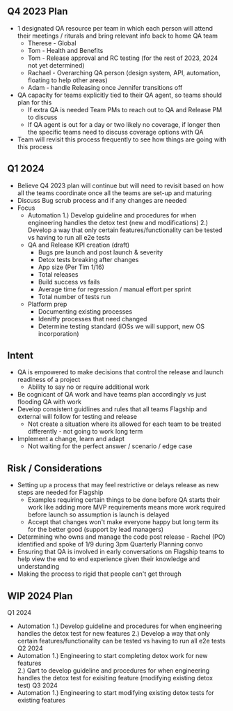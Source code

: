 ## Q4 2023  Plan  
 - 1 designated QA resource per team in which each person will attend their meetings / riturals and bring relevant info back to home QA team
   - Therese - Global
   - Tom - Health and Benefits
   - Tom - Release approval and RC testing (for the rest of 2023, 2024 not yet determined)
   - Rachael - Overarching QA person  (design system, API, automation, floating to help other areas)
   - Adam - handle Releasing once Jennifer transitions off
 - QA capacity for teams explicitly tied to their QA agent, so teams should plan for this
    - If extra QA is needed Team PMs to reach out to QA and Release PM to discuss
    - If QA agent is out for a day or two likely no coverage, if longer then the specific teams need to discuss coverage options with QA  
 - Team will revisit this process frequently to see how things are going with this process 

## Q1 2024
- Believe Q4 2023 plan will continue but will need to revisit based on how all the teams coordinate once all the teams are set-up and maturing
- Discuss Bug scrub process and if any changes are needed
- Focus 
  - Automation
     1.) Develop guideline and procedures for when engineering handles the detox test (new and modifications)
     2.) Develop a way that only certain features/functionality can be tested vs having to run all e2e tests
  - QA and Release KPI creation (draft)
     - Bugs pre launch and post launch & severity 
     - Detox tests breaking after changes
     - App size (Per Tim 1/16)
     - Total releases
     - Build success vs fails
     - Average time for regression / manual effort per sprint
     - Total number of tests run 
  - Platform prep
     - Documenting existing processes
     - Idenitfy processes that need changed
     - Determine testing standard (iOSs we will support, new OS incorporation)  


## Intent 
- QA is empowered to make decisions that control the release and launch readiness of a project
   - Ability to say no or require additional work
- Be cognicant of QA work and have teams plan accordingly vs just flooding QA with work
- Develop consistent guidlines and rules that all teams Flagship and external will follow for testing and release
   - Not create a situation where its allowed for each team to be treated differently  - not going to work long term
- Implement a change, learn and adapt
   - Not waiting for the perfect answer / scenario / edge case  


## Risk / Considerations
- Setting up a process that may feel restrictive or delays release as new steps are needed for Flagship
   - Examples requiring certain things to be done before QA starts their work like adding more MVP requirements means more work required before launch so assumption is launch is delayed
   - Accept that changes won't make everyone happy but long term its for the better good (support by lead managers) 
- Determining who owns and manage the code post release - Rachel (PO) identified and spoke of 1/9 during 3pm Quarterly Planning convo
- Ensuring that QA is involved in early conversations on Flagship teams to help view the end to end experience given their knowledge and understanding
- Making the process to rigid that people can't get through 


## WIP 2024 Plan
Q1 2024
 - Automation
     1.) Develop guideline and procedures for when engineering handles the detox test for new features 
     2.) Develop a way that only certain features/functionality can be tested vs having to run all e2e tests 
Q2 2024
 - Automation
     1.) Engineering to start completing detox work for new features  
     2.) Qart to develop guideline and procedures for when engineering handles the detox test for exisiting feature (modifying existing detox test) 
Q3 2024 
 - Automation
     1.) Engineering to start modifying existing detox tests for existing features 

